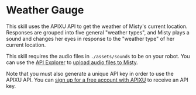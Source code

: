 # Weather Gauge

This skill uses the APIXU API to get the weather of Misty's current location. Responses are grouped into five general "weather types", and Misty plays a sound and changes her eyes in response to the "weather type" of her current location.

This skill requires the audio files in `./assets/sounds` to be on your robot. You can use the [API Explorer](http://api-explorer.mistyrobotics.com) to [upload audio files to Misty](https://docs.mistyrobotics.com/onboarding/apps/api-explorer/#adding-a-custom-audio-or-image-file-to-misty).

Note that you must also generate a unique API key in order to use the APIXU API. You can [sign up for a free account with APIXU]((https://www.apixu.com/signup.aspx)) to receive an API key. 